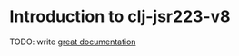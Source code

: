 # Introduction to clj-jsr223-v8

TODO: write [great documentation](http://jacobian.org/writing/what-to-write/)
